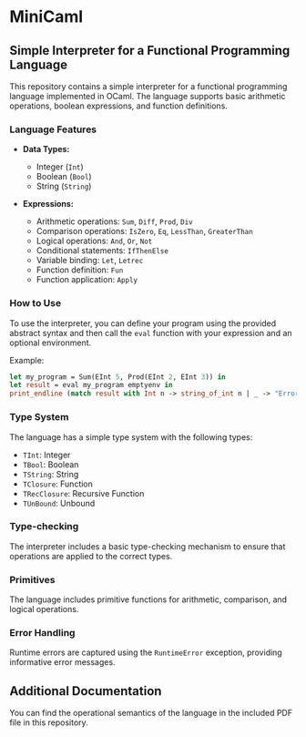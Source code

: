 # MiniCaml

## Simple Interpreter for a Functional Programming Language

This repository contains a simple interpreter for a functional programming language implemented in OCaml. The language supports basic arithmetic operations, boolean expressions, and function definitions.

### Language Features

- **Data Types:**
  - Integer (`Int`)
  - Boolean (`Bool`)
  - String (`String`)

- **Expressions:**
  - Arithmetic operations: `Sum`, `Diff`, `Prod`, `Div`
  - Comparison operations: `IsZero`, `Eq`, `LessThan`, `GreaterThan`
  - Logical operations: `And`, `Or`, `Not`
  - Conditional statements: `IfThenElse`
  - Variable binding: `Let`, `Letrec`
  - Function definition: `Fun`
  - Function application: `Apply`

### How to Use

To use the interpreter, you can define your program using the provided abstract syntax and then call the `eval` function with your expression and an optional environment.

Example:

```ocaml
let my_program = Sum(EInt 5, Prod(EInt 2, EInt 3)) in
let result = eval my_program emptyenv in
print_endline (match result with Int n -> string_of_int n | _ -> "Error");
```

### Type System

The language has a simple type system with the following types:
- `TInt`: Integer
- `TBool`: Boolean
- `TString`: String
- `TClosure`: Function
- `TRecClosure`: Recursive Function
- `TUnBound`: Unbound

### Type-checking

The interpreter includes a basic type-checking mechanism to ensure that operations are applied to the correct types.

### Primitives

The language includes primitive functions for arithmetic, comparison, and logical operations.

### Error Handling

Runtime errors are captured using the `RuntimeError` exception, providing informative error messages.

## Additional Documentation
You can find the operational semantics of the language in the included PDF file in this repository.
